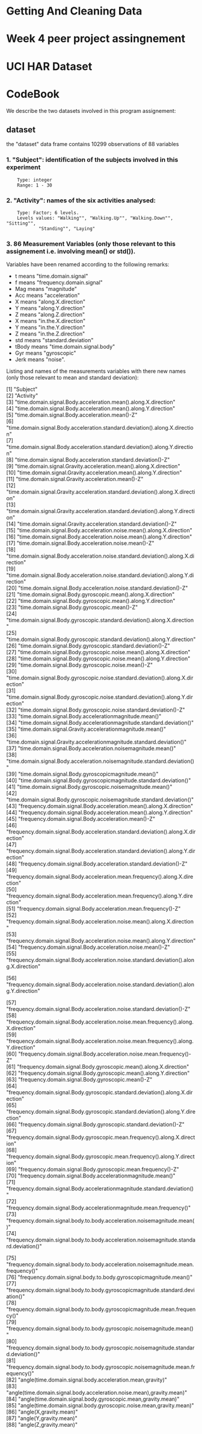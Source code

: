 # Getting And Cleaning Data
# Week 4 peer project assingnement
# UCI HAR Dataset
# CodeBook

We describe the two datasets involved in this program assignement:

## dataset
the "dataset" data frame contains 10299 observations of 88 variables
### 1. "Subject": identification of the subjects involved in this experiment
        Type: integer
        Range: 1 - 30
### 2. "Activity": names of the six activities analysed:
        Type: Factor; 6 levels.
        Levels values: "Walking"", "Walking.Up"", "Walking.Down"", "Sitting"", 
                "Standing"", "Laying"
### 3. 86 Measurement Variables (only those relevant to this assignement i.e. involving mean() or std()).
Variables have been renamed according to the following remarks:
- t means "time.domain.signal"
- f means "frequency.domain.signal"
- Mag means "magnitude"
- Acc means "acceleration"
- X means "along.X.direction"
- Y means "along.Y.direction"
- Z means "along.Z.direction"
- X means "in.the.X.direction"
- Y means "in.the.Y.direction"
- Z means "in.the.Z.direction"
- std means "standard.deviation"
- tBody means "time.domain.signal.body"
- Gyr means "gyroscopic"
- Jerk means "noise".

Listing and names of the measurements variables with there new names (only those relevant to mean and standard deviation):

[1] "Subject"                                                                               
 [2] "Activity"                                                                              
 [3] "time.domain.signal.Body.acceleration.mean().along.X.direction"                         
 [4] "time.domain.signal.Body.acceleration.mean().along.Y.direction"                         
 [5] "time.domain.signal.Body.acceleration.mean()-Z"                                         
 [6] "time.domain.signal.Body.acceleration.standard.deviation().along.X.direction"           
 [7] "time.domain.signal.Body.acceleration.standard.deviation().along.Y.direction"           
 [8] "time.domain.signal.Body.acceleration.standard.deviation()-Z"                           
 [9] "time.domain.signal.Gravity.acceleration.mean().along.X.direction"                      
[10] "time.domain.signal.Gravity.acceleration.mean().along.Y.direction"                      
[11] "time.domain.signal.Gravity.acceleration.mean()-Z"                                      
[12] "time.domain.signal.Gravity.acceleration.standard.deviation().along.X.direction"        
[13] "time.domain.signal.Gravity.acceleration.standard.deviation().along.Y.direction"        
[14] "time.domain.signal.Gravity.acceleration.standard.deviation()-Z"                        
[15] "time.domain.signal.Body.acceleration.noise.mean().along.X.direction"                   
[16] "time.domain.signal.Body.acceleration.noise.mean().along.Y.direction"                   
[17] "time.domain.signal.Body.acceleration.noise.mean()-Z"                                   
[18] "time.domain.signal.Body.acceleration.noise.standard.deviation().along.X.direction"     
[19] "time.domain.signal.Body.acceleration.noise.standard.deviation().along.Y.direction"     
[20] "time.domain.signal.Body.acceleration.noise.standard.deviation()-Z"                     
[21] "time.domain.signal.Body.gyroscopic.mean().along.X.direction"                           
[22] "time.domain.signal.Body.gyroscopic.mean().along.Y.direction"                           
[23] "time.domain.signal.Body.gyroscopic.mean()-Z"                                           
[24] "time.domain.signal.Body.gyroscopic.standard.deviation().along.X.direction"             
[25] "time.domain.signal.Body.gyroscopic.standard.deviation().along.Y.direction"             
[26] "time.domain.signal.Body.gyroscopic.standard.deviation()-Z"                             
[27] "time.domain.signal.Body.gyroscopic.noise.mean().along.X.direction"                     
[28] "time.domain.signal.Body.gyroscopic.noise.mean().along.Y.direction"                     
[29] "time.domain.signal.Body.gyroscopic.noise.mean()-Z"                                     
[30] "time.domain.signal.Body.gyroscopic.noise.standard.deviation().along.X.direction"       
[31] "time.domain.signal.Body.gyroscopic.noise.standard.deviation().along.Y.direction"       
[32] "time.domain.signal.Body.gyroscopic.noise.standard.deviation()-Z"                       
[33] "time.domain.signal.Body.accelerationmagnitude.mean()"                                  
[34] "time.domain.signal.Body.accelerationmagnitude.standard.deviation()"                    
[35] "time.domain.signal.Gravity.accelerationmagnitude.mean()"                               
[36] "time.domain.signal.Gravity.accelerationmagnitude.standard.deviation()"                 
[37] "time.domain.signal.Body.acceleration.noisemagnitude.mean()"                            
[38] "time.domain.signal.Body.acceleration.noisemagnitude.standard.deviation()"              
[39] "time.domain.signal.Body.gyroscopicmagnitude.mean()"                                    
[40] "time.domain.signal.Body.gyroscopicmagnitude.standard.deviation()"                      
[41] "time.domain.signal.Body.gyroscopic.noisemagnitude.mean()"                              
[42] "time.domain.signal.Body.gyroscopic.noisemagnitude.standard.deviation()"                
[43] "frequency.domain.signal.Body.acceleration.mean().along.X.direction"                    
[44] "frequency.domain.signal.Body.acceleration.mean().along.Y.direction"                    
[45] "frequency.domain.signal.Body.acceleration.mean()-Z"                                    
[46] "frequency.domain.signal.Body.acceleration.standard.deviation().along.X.direction"      
[47] "frequency.domain.signal.Body.acceleration.standard.deviation().along.Y.direction"      
[48] "frequency.domain.signal.Body.acceleration.standard.deviation()-Z"                      
[49] "frequency.domain.signal.Body.acceleration.mean.frequency().along.X.direction"          
[50] "frequency.domain.signal.Body.acceleration.mean.frequency().along.Y.direction"          
[51] "frequency.domain.signal.Body.acceleration.mean.frequency()-Z"                          
[52] "frequency.domain.signal.Body.acceleration.noise.mean().along.X.direction"              
[53] "frequency.domain.signal.Body.acceleration.noise.mean().along.Y.direction"              
[54] "frequency.domain.signal.Body.acceleration.noise.mean()-Z"                              
[55] "frequency.domain.signal.Body.acceleration.noise.standard.deviation().along.X.direction"

[56] "frequency.domain.signal.Body.acceleration.noise.standard.deviation().along.Y.direction"

[57] "frequency.domain.signal.Body.acceleration.noise.standard.deviation()-Z"                
[58] "frequency.domain.signal.Body.acceleration.noise.mean.frequency().along.X.direction"    
[59] "frequency.domain.signal.Body.acceleration.noise.mean.frequency().along.Y.direction"    
[60] "frequency.domain.signal.Body.acceleration.noise.mean.frequency()-Z"                    
[61] "frequency.domain.signal.Body.gyroscopic.mean().along.X.direction"                      
[62] "frequency.domain.signal.Body.gyroscopic.mean().along.Y.direction"                      
[63] "frequency.domain.signal.Body.gyroscopic.mean()-Z"                                      
[64] "frequency.domain.signal.Body.gyroscopic.standard.deviation().along.X.direction"        
[65] "frequency.domain.signal.Body.gyroscopic.standard.deviation().along.Y.direction"        
[66] "frequency.domain.signal.Body.gyroscopic.standard.deviation()-Z"                        
[67] "frequency.domain.signal.Body.gyroscopic.mean.frequency().along.X.direction"            
[68] "frequency.domain.signal.Body.gyroscopic.mean.frequency().along.Y.direction"            
[69] "frequency.domain.signal.Body.gyroscopic.mean.frequency()-Z"                            
[70] "frequency.domain.signal.Body.accelerationmagnitude.mean()"                             
[71] "frequency.domain.signal.Body.accelerationmagnitude.standard.deviation()"               
[72] "frequency.domain.signal.Body.accelerationmagnitude.mean.frequency()"                   
[73] "frequency.domain.signal.body.to.body.acceleration.noisemagnitude.mean()"               
[74] "frequency.domain.signal.body.to.body.acceleration.noisemagnitude.standard.deviation()" 

[75] "frequency.domain.signal.body.to.body.acceleration.noisemagnitude.mean.frequency()"     
[76] "frequency.domain.signal.body.to.body.gyroscopicmagnitude.mean()"                       
[77] "frequency.domain.signal.body.to.body.gyroscopicmagnitude.standard.deviation()"         
[78] "frequency.domain.signal.body.to.body.gyroscopicmagnitude.mean.frequency()"             
[79] "frequency.domain.signal.body.to.body.gyroscopic.noisemagnitude.mean()"                 
[80] "frequency.domain.signal.body.to.body.gyroscopic.noisemagnitude.standard.deviation()"   
[81] "frequency.domain.signal.body.to.body.gyroscopic.noisemagnitude.mean.frequency()"       
[82] "angle(time.domain.signal.body.acceleration.mean,gravity)"                              
[83] "angle(time.domain.signal.body.acceleration.noise.mean),gravity.mean)"                  
[84] "angle(time.domain.signal.body.gyroscopic.mean,gravity.mean)"                           
[85] "angle(time.domain.signal.body.gyroscopic.noise.mean,gravity.mean)"                     
[86] "angle(X,gravity.mean)"                                                                 
[87] "angle(Y,gravity.mean)"                                                                 
[88] "angle(Z,gravity.mean)"                                                  
